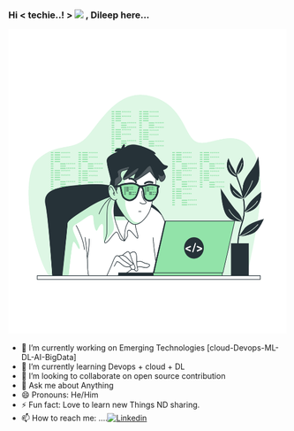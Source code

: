 ### Hi < techie..! > <img src="https://github.com/TheDudeThatCode/TheDudeThatCode/blob/master/Assets/Hi.gif" width="29px"> , Dileep here...
<img src="Coding-bro.png"  width="700" height="550">


- 🔭 I’m currently working on Emerging Technologies [cloud-Devops-ML-DL-AI-BigData]
- 🌱 I’m currently learning Devops + cloud + DL
- 👯 I’m looking to collaborate on open source contribution
- 💬 Ask me about Anything
- 😄 Pronouns: He/Him
- ⚡ Fun fact: Love to learn new Things ND sharing.
- 📫 How to reach me: ....[![Linkedin](https://img.shields.io/badge/-LinkedIn-black.svg?style=flat-square&logo=linkedin&&color=#81170D)](https://www.linkedin.com/in/dileep-kumar-a16b691a9/) 

